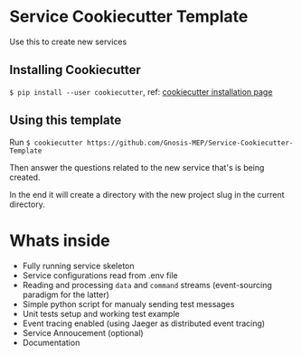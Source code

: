# Service Cookiecutter Template
Use this to create new services


## Installing Cookiecutter
`$ pip install --user cookiecutter`, ref: [cookiecutter installation page](https://cookiecutter.readthedocs.io/en/latest/installation.html)

## Using this template

Run `$ cookiecutter https://github.com/Gnosis-MEP/Service-Cookiecutter-Template`


Then answer the questions related to the new service that's is being created.

In the end it will create a directory with the new project slug in the current directory.

# Whats inside

* Fully running service  skeleton
* Service configurations read from .env file
* Reading and processing `data` and `command` streams (event-sourcing paradigm for the latter)
* Simple python script for manualy sending test messages
* Unit tests setup and working test example
* Event tracing enabled (using Jaeger as distributed event tracing)
* Service Annoucement (optional)
* Documentation
